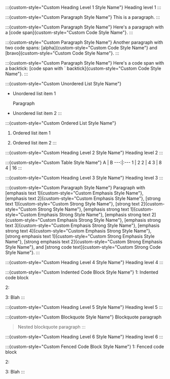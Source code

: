 :::{custom-style="Custom Heading Level 1 Style Name"}
Heading level 1
:::

:::{custom-style="Custom Paragraph Style Name"}
This is a paragraph.
:::

:::{custom-style="Custom Paragraph Style Name"}
Here's a paragraph with a [code span]{custom-style="Custom Code Style Name"}.
:::

:::{custom-style="Custom Paragraph Style Name"}
Another paragraph with two code spans: [alpha]{custom-style="Custom Code Style Name"} and [bravo]{custom-style="Custom Code Style Name"}.
:::

:::{custom-style="Custom Paragraph Style Name"}
Here's a code span with a backtick: [code span with ` backtick]{custom-style="Custom Code Style Name"}.
:::

:::{custom-style="Custom Unordered List Style Name"}
* Unordered list item 1

  Paragraph

* Unordered list item 2
:::

:::{custom-style="Custom Ordered List Style Name"}
1. Ordered list item 1

1. Ordered list item 2
:::

:::{custom-style="Custom Heading Level 2 Style Name"}
Heading level 2
:::

:::{custom-style="Custom Table Style Name"}
A | B
---:|:---
1 | 2
2 | 4
3 | 8
4 | 16
:::

:::{custom-style="Custom Heading Level 3 Style Name"}
Heading level 3
:::

:::{custom-style="Custom Paragraph Style Name"}
Paragraph with
[emphasis text 1]{custom-style="Custom Emphasis Style Name"},
[emphasis text 2]{custom-style="Custom Emphasis Style Name"},
[strong text 1]{custom-style="Custom Strong Style Name"},
[strong text 2]{custom-style="Custom Strong Style Name"},
[emphasis strong text 1]{custom-style="Custom Emphasis Strong Style Name"},
[emphasis strong text 2]{custom-style="Custom Emphasis Strong Style Name"},
[emphasis strong text 3]{custom-style="Custom Emphasis Strong Style Name"},
[emphasis strong text 4]{custom-style="Custom Emphasis Strong Style Name"},
[strong emphasis text 1]{custom-style="Custom Strong Emphasis Style Name"},
[strong emphasis text 2]{custom-style="Custom Strong Emphasis Style Name"}, and
[strong code text]{custom-style="Custom Strong Code Style Name"}.
:::

:::{custom-style="Custom Heading Level 4 Style Name"}
Heading level 4
:::

:::{custom-style="Custom Indented Code Block Style Name"}
1: Indented code block

2: 

3: Blah
:::

:::{custom-style="Custom Heading Level 5 Style Name"}
Heading level 5
:::

:::{custom-style="Custom Blockquote Style Name"}
Blockquote paragraph

> Nested blockquote paragraph
:::

:::{custom-style="Custom Heading Level 6 Style Name"}
Heading level 6
:::

:::{custom-style="Custom Fenced Code Block Style Name"}
1: Fenced code block

2: 

3: Blah
:::

